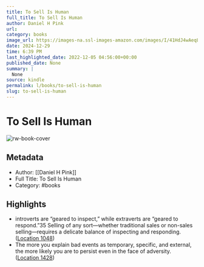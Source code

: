```yaml
---
title: To Sell Is Human
full_title: To Sell Is Human
author: Daniel H Pink
url: 
category: books
image_url: https://images-na.ssl-images-amazon.com/images/I/41HdJ4wAeqL._SL200_.jpg
date: 2024-12-29
time: 6:39 PM
last_highlighted_date: 2022-12-05 04:56:00+00:00
published_date: None
summary: |
  None
source: kindle
permalink: l/books/to-sell-is-human
slug: to-sell-is-human
---
```

# To Sell Is Human

![rw-book-cover](https://images-na.ssl-images-amazon.com/images/I/41HdJ4wAeqL._SL200_.jpg)

## Metadata
- Author: [[Daniel H Pink]]
- Full Title: To Sell Is Human
- Category: #books

## Highlights
- introverts are “geared to inspect,” while extraverts are “geared to respond.”35 Selling of any sort—whether traditional sales or non-sales selling—requires a delicate balance of inspecting and responding. ([Location 1048](https://readwise.io/to_kindle?action=open&asin=B00AO3K05S&location=1048))
- The more you explain bad events as temporary, specific, and external, the more likely you are to persist even in the face of adversity. ([Location 1428](https://readwise.io/to_kindle?action=open&asin=B00AO3K05S&location=1428))



